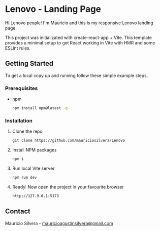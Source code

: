 # Lenovo - Landing Page

Hi Lenovo people! I'm Mauricio and this is my responsive Lenovo landing page.

This project was initializated with create-react-app + Vite. This template provides a minimal setup to get React working in Vite with HMR and some ESLint rules.

## Getting Started

To get a local copy up and running follow these simple example steps.

### Prerequisites

- npm
  ```sh
  npm install npm@latest -g
  ```

### Installation

1. Clone the repo
   ```sh
   git clone https://github.com/mauriciosilvera/Lenovo
   ```
2. Install NPM packages
   ```sh
   npm i
   ```
3. Run local Vite server
   ```sh
   npm run dev
   ```
4. Ready! Now open the project in your favourite browser
   ```sh
   http://127.0.0.1:5173
   ```

## Contact

Mauricio Silvera - mauricioagustinsilvera@gmail.com
